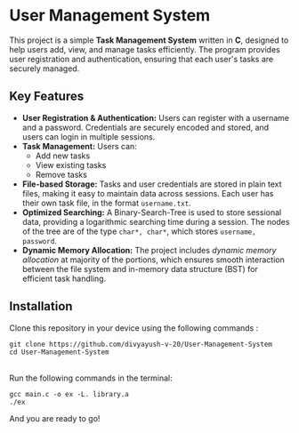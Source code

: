 # User Management System
This project is a simple **Task Management System** written in **C**, designed to help users
add, view, and manage tasks efficiently. The program provides user registration and
authentication, ensuring that each user's tasks are securely managed.

## Key Features
- **User Registration & Authentication:** Users can register with a username and a password. Credentials are securely encoded and stored, and users can login in multiple sessions. <br>
- **Task Management:** Users can:
    - Add new tasks
    - View existing tasks
    - Remove tasks<br>
- **File-based Storage:** Tasks and user credentials are stored in plain text files, making it easy to maintain data across sessions. Each user has their own task file, in the format `username.txt`.<br>
- **Optimized Searching:** A Binary-Search-Tree is used to store sessional data, providing a logarithmic searching time during a session. The nodes of the tree are of the type
`char*, char*`, which stores `username, password`.<br>
- **Dynamic Memory Allocation:** The project includes *dynamic memory allocation* at majority of the portions, which ensures smooth interaction between the file system and in-memory data structure (BST) for efficient task handling.<br>

## Installation
Clone this repository in your device using the following commands :<br>
```
git clone https://github.com/divyayush-v-20/User-Management-System
cd User-Management-System
```
<br>
Run the following commands in the terminal: <br> 

```
gcc main.c -o ex -L. library.a
./ex
```
And you are ready to go!
